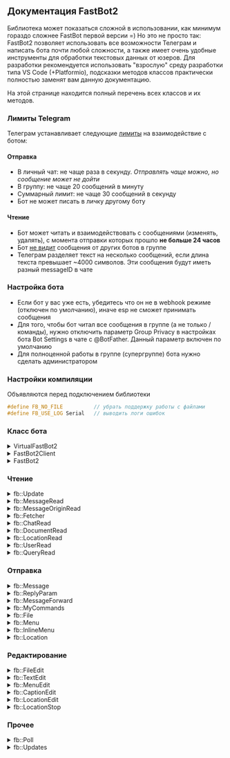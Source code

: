 ## Документация FastBot2
Библиотека может показаться сложной в использовании, как минимум гораздо сложнее FastBot первой версии =) Но это не просто так: FastBot2 позволяет использовать все возможности Телеграм и написать бота почти любой сложности, а также имеет очень удобные инструменты для обработки текстовых данных от юзеров. Для разработки рекомендуется использовать "взрослую" среду разработки типа VS Code (+Platformio), подсказки методов классов практически полностью заменят вам данную документацию.

На этой странице находится полный перечень всех классов и их методов.

### Лимиты Telegram
Телеграм устанавливает следующие [лимиты](https://core.telegram.org/bots/faq#my-bot-is-hitting-limits-how-do-i-avoid-this) на взаимодействие с ботом:

#### Отправка
- В личный чат: не чаще раза в секунду. *Отправлять чаще можно, но сообщение может не дойти*
- В группу: не чаще 20 сообщений в минуту
- Суммарный лимит: не чаще 30 сообщений в секунду
- Бот не может писать в личку другому боту

#### Чтение
- Бот может читать и взаимодействовать с сообщениями (изменять, удалять), с момента отправки которых прошло **не больше 24 часов**
- Бот [не видит](https://core.telegram.org/bots/faq#why-doesn-39t-my-bot-see-messages-from-other-bots) сообщения от других ботов в группе
- Телеграм разделяет текст на несколько сообщений, если длина текста превышает ~4000 символов. Эти сообщения будут иметь разный messageID в чате

### Настройка бота
- Если бот у вас уже есть, убедитесь что он не в webhook режиме (отключен по умолчанию), иначе esp не сможет принимать сообщения
- Для того, чтобы бот читал все сообщения в группе (а не только /команды), нужно отключить параметр Group Privacy в настройках бота Bot Settings в чате с @BotFather. Данный параметр включен по умолчанию
- Для полноценной работы в группе (супергруппе) бота нужно сделать администратором

### Настройки компиляции
Объявляются перед подключением библиотеки
```cpp
#define FB_NO_FILE          // убрать поддержку работы с файлами
#define FB_USE_LOG Serial   // выводить логи ошибок
```

### Класс бота
<details>
<summary>VirtualFastBot2</summary>

Виртуальный класс без связи. Остальные классы бота наследуют его!
```cpp
// ============================== SYSTEM ==============================
// разрешение и запрет типов обновлений
fb::Updates updates;

// установить токен
void setToken(const String& token);

// получить токен
const String& getToken();

// установить лимит - кол-во сообщений в одном обновлении (умолч. 3)
void setLimit(uint8_t limit = 3);

// установить режим и период опроса (умолч. Poll::Sync и 4000 мс)
void setPollMode(fb::Poll mode = fb::Poll::Sync, uint16_t period = 4000);

// получить режим опроса
fb::Poll getPollMode();

// установить таймаут ожидания ответа сервера (умолч. 3000 мс)
void setTimeout(uint16_t timeout);

// запустить (по умолчанию уже запущен)
void begin();

// остановить
void end();

// пропустить непрочитанные сообщения. Вызывать однократно https://core.telegram.org/bots/api#getupdates
void skipUpdates(int32_t offset = -1);

// пропустить следующее сообщение (сдвинуть оффсет на 1)
void skipNextMessage();

// id последнего отправленного сообщения от бота
uint32_t lastBotMessage();

// хэш последней отправленной ботом команды
size_t lastCmd();

// ============================== ATTACH ==============================

// подключить обработчик обновлений вида void cb(fb::Update& u) {}
void attachUpdate(CallbackUpdate callback);

// отключить обработчик обновлений
void detachUpdate();

// подключить обработчик результата вида void cb(gson::Entry& r) {}
// здесь нельзя отправлять сообщения с флагом wait
void attachResult(CallbackResult callback);

// отключить обработчик результата
void detachResult();

// подключить обработчик сырых json данных Telegram вида void cb(const String& r) {}
void attachRaw(CallbackRaw callback);

// отключить обработчик сырых данных
void detachRaw();

// подключить обработчик скачивания файлов вида void cb(Stream& stream, size_t length) {}
void attachFetch(CallbackFetch callback);

// отключить обработчик скачивания файлов
void detachFetch();

// ============================== TICK ==============================

// тикер, вызывать в loop
bool tick();

// система ждёт ответа с обновлениями
bool isPolling();

// отправить запрос на обновление
bool getUpdates(bool wait = false);

// запросить перезагрузку устройства
void reboot();

// можно перезагрузить устройство
bool canReboot();

// ============================== SEND ==============================

// ответить на callback. Можно указать текст и вызвать alert
bool answerCallbackQuery(Text id, Text text = Text(), bool show_alert = false, bool wait = false);

// переслать сообщение
bool forwardMessage(const fb::MessageForward& m, bool wait = false);

// отправить сообщение
bool sendMessage(const fb::Message& m, bool wait = false);

// отправить геолокацию
bool sendLocation(const fb::Location& m, bool wait = false);

// ============================== FILE ==============================

// отправить файл, тип указывается в fb::File
bool sendFile(const fb::File& m, bool wait = false);

// редактировать файл
bool editFile(const fb::FileEdit& m, bool wait = false);

// запросить файл (придёт в обработчик attachFetch)
bool getFile(Text fileID, bool wait = false);

// скачать файл
fb::Fetcher downloadFile(Text fileID);

// ============================== SET ==============================

// отправить статус "набирает сообщение" на 5 секунд
bool setTyping(Value chatID, bool wait = false);

// установить заголовок чата
bool setChatTitle(Value chatID, Text title, bool wait = false);

// установить описание чата
bool setChatDescription(Value chatID, Text description, bool wait = false);

// установить подсказки команд бота
bool setMyCommands(const fb::MyCommands& commands, bool wait = false);

// удалить подсказки команд бота
bool deleteMyCommands(bool wait = false);

// установить имя бота
bool setMyName(Text name, bool wait = false);

// установить описание бота
bool setMyDescription(Text description, bool wait = false);

// ============================== PIN ==============================

// закрепить сообщение
bool pinChatMessage(Value chatID, Value messageID, bool notify = true, bool wait = false);

// открепить сообщение
bool unpinChatMessage(Value chatID, Value messageID, bool wait = false);

// открепить все сообщения
bool unpinAllChatMessages(Value chatID, bool wait = false);

// ============================== EDIT ==============================

// редактировать текст
bool editText(const fb::TextEdit& m, bool wait = false);

// редактировать заголовок
bool editCaption(const fb::CaptionEdit& m, bool wait = false);

// редактировать меню
bool editMenu(const fb::MenuEdit& m, bool wait = false);

// редактировать геолокацию
bool editLocation(const fb::LocationEdit& m, bool wait = false);

// остановить геолокацию
bool stopLocation(const fb::LocationStop& m, bool wait = false);

// ============================== DELETE ==============================

// удалить сообщение
bool deleteMessage(Value chatID, Value messageID, bool wait = false);

// удалить сообщения
bool deleteMessages(Value chatID, uint32_t* messageIDs, uint16_t amount, bool wait = false);

// ============================== MANUAL ==============================

// начать пакет для ручной отправки в API
fb::Packet beginPacket(const __FlashStringHelper* cmd);

// отправить пакет
bool sendPacket(fb::Packet& packet, bool wait = false);

// отправить команду вручную. Медленнее, чем beginPacket-sendPacket
bool sendCommand(const __FlashStringHelper* cmd, const String& json, bool wait = false);

// принять файл в коллбэк
void handleFile(Stream& stream);

// парсить json ответ сервера
bool parsePacket(Text s, bool useYield = true);

// ============================== OVERRIDE ==============================
// для создания своих классов
virtual bool clientSend(fb::Packet& packet, bool wait);
virtual bool clientSendRead(fb::Packet& packet, Stream** stream);
virtual bool clientWaiting();
virtual bool clientTick();
virtual void clientStop();

uint16_t clientTimeout = 3000;
```
</details>
<details>
<summary>FastBot2Client</summary>

Универсальная версия для Arduino Client. Наследует `VirtualFastBot2`
```cpp
FastBot2Client(Client& client);

// установить таймаут ожидания ответа сервера (умолч. 2000 мс)
void setTimeout(uint16_t timeout);

// установить лимит памяти на ответ сервера (библиотека начнёт пропускать сообщения), умолч. 20000
void setMemLimit(uint16_t limit);

// установить proxy
void setProxy(const char* host, uint16_t port);

// установить proxy
void setProxy(const IPAddress& ip, uint16_t port);

// удалить proxy
void clearProxy();

AsyncHTTP http;
```
</details>
<details>
<summary>FastBot2</summary>

Версия для esp8266/esp32. Наследует `FastBot2Client` и `VirtualFastBot2`
```cpp
FastBot2();
```
</details>

### Чтение
<details>
<summary>fb::Update</summary>

```cpp
// fb::Update::Type
Message
EditedMessage
ChannelPost
EditedChannelPost
BusinessConnection
BusinessMessage
EditedBusinessMessage
DeletedBusinessMessages
MessageReaction
MessageReactionCount
InlineQuery
ChosenInlineResult
CallbackQuery
ShippingQuery
PreCheckoutQuery
Poll
PollAnswer
MyChatMember
ChatMember
ChatJoinRequest
ChatBoost
RemovedChatBoost
```
```cpp
// тип апдейта
Type type();

// ================ QUERY ================

// это query
bool isQuery();

// query
QueryRead query();

// ================ MESSAGE ================

// сообщение
MessageRead message();

// это сообщение
bool isMessage();

// это пост в канале
bool isPost();

// это отредактированное сообщение или отредактированный пост
bool isEdited();
```
</details>
<details>
<summary>fb::MessageRead</summary>

```cpp
// ================ INFO ================

// текст сообщения
Text text();

// id сообщения в этом чате
Text id();

// id темы в группе
Text threadID();

// сообщение отправлено в топик форума
Text isTopic();

// дата отправки или пересылки сообщения
Text date();

// дата изменения сообщения
Text editDate();

// ================ SENDER ================

// отправитель сообщения
UserRead from();

// бот, через которого пришло это сообщение
UserRead viaBot();

// чат, которому принадлежит это сообщение
ChatRead chat();

// чат, если сообщение отправлено от имени чата
ChatRead senderChat();

// ================ REPLY ================

// сообщение является ответом на сообщение
bool isReply();

// сообщение, на которое отвечает это сообщение
MessageRead reply();

// ================ FORWARD ================

// сообщение переслано из другого чата
bool isForward();

// данные о пересланном сообщении
MessageOriginRead forward();

// ================ LOCATION ================

// сообщение содержит геолокацию
bool hasLocation();

// геолокация
LocationRead location();

// ================ DOCUMENT ================

// сообщение содержит документ
bool hasDocument();

// документ
DocumentRead document();
```
</details>
<details>
<summary>fb::MessageOriginRead</summary>

```cpp
// fb::MessageOriginRead::Type
user
hiddenUser
chat
channel
```
```cpp
// тип отправителя: user, hidden_user, chat, channel
Type type();

// дата оригинального сообщения
Text date();

// отправитель type == user
UserRead senderUser();

// отправитель type == chat
ChatRead senderChat();

// отправитель type == channel
ChatRead chat();
```
</details>
<details>
<summary>fb::Fetcher</summary>

```cpp
// напечатать в принт
template <typename T>
bool writeTo(T& p);

// обновить прошивку (ESP)
bool updateFlash();

// обновить файловую систему (ESP)
bool updateFS();

// есть данные для чтения
int available();

// есть данные для чтения
operator bool();

Stream* stream;
```
</details>
<details>
<summary>fb::ChatRead</summary>

```cpp
// fb::ChatRead::Type
privateChat
group
supergroup
channel
```
```cpp
// id чата
Text id();

// тип чата: private_chat, group, supergroup, channel
Type type();

// название чата (для supergroups, channels, group chats)
Text title();

// имя чата (для private chats, supergroups, channels)
Text username();

// имя (для private chat)
Text firstName();

// фамилия (для private chat)
Text lastName();

// описание чата
Text description();

// в supergroup включены темы
Text isForum();
```
</details>
<details>
<summary>fb::DocumentRead</summary>

```cpp
// id документа, можно использовать для скачивания
Text id();

// уникальный id документа в системе
Text uniqueID();

// имя документа
Text name();

// MIME тип документа
Text type();

// размер документа
Text size();
```
</details>
<details>
<summary>fb::LocationRead</summary>

```cpp
// широта
Text latitude();

// долгота
Text longitude();

// точность в метрах, 0-1500
Text horizontalAccuracy();

// Время относительно даты отправки сообщения в секундах, в течение которого местоположение может быть обновлено
Text livePeriod();

// направление в градусах, 1-360
Text heading();

// Максимальное расстояние в метрах для оповещений о приближении к другому участнику чата
Text proximityAlertRadius();
```
</details>
<details>
<summary>fb::UserRead</summary>

```cpp
// id юзера
Text id();

// бот или нет
Text isBot();

// имя
Text firstName();

// фамилия
Text lastName();

// юзернейм
Text username();

// код страны https://en.wikipedia.org/wiki/IETF_language_tag
Text languageCode();

// true - премиум юзер
Text isPremium();
```
</details>
<details>
<summary>fb::QueryRead</summary>

```cpp
// callback id
Text id();

// callback data
Text data();

// отправитель коллбэка
UserRead from();

// сообщение
MessageRead message();
```
</details>

### Отправка
<details>
<summary>fb::Message</summary>

```cpp
// fb::Message::Mode
Text
MarkdownV2
HTML
```
```cpp
Message();
Message(const String& text, Value chatID);

// текст сообщения
String text;

// id чата, куда отправлять
Value chatID;

// id темы в группе, куда отправлять
int32_t threadID = -1;

// параметры ответа на сообщение
ReplyParam reply;

// включить превью для ссылок
bool preview = previewDefault;

// уведомить о получении
bool notification = notificationDefault;

// защитить от пересылки и копирования
bool protect = protectDefault;

// режим текста: Text, MarkdownV2, HTML
Mode mode = modeDefault;

// добавить обычное меню
void setMenu(Menu& menu);

// добавить инлайн меню
void setInlineMenu(InlineMenu& menu);

// удалить обычное меню
void removeMenu();

// ===================================

// включить превью для ссылок (умолч. 1)
static bool previewDefault;

// уведомить о получении (умолч. 1)
static bool notificationDefault;

// защитить от пересылки и копирования (умолч. 0)
static bool protectDefault;

// режим текста: Text, MarkdownV2, HTML (умолч. Text)
static Mode modeDefault;
```
</details>
<details>
<summary>fb::ReplyParam</summary>

```cpp
// id сообщения, на которое отвечаем
int32_t messageID = -1;

// id чата, в котором находится сообщение, на которое отвечаем
Value chatID;
```
</details>

<details>
<summary>fb::MessageForward</summary>

```cpp
MessageForward();
MessageForward(uint32_t messageID, Value fromChatID, Value chatID);

// id пересылаемого сообщения в чате
uint32_t messageID;

// id чата пересылаемого сообщения
Value fromChatID;

// id чата, в который пересылать
Value chatID;

// id темы в группе, в которую переслать
int32_t threadID = -1;

// уведомить о получении
bool notification = Message::notificationDefault;

// защитить от пересылки и копирования
bool protect = Message::protectDefault;
```
</details>
<details>
<summary>fb::MyCommands</summary>

```cpp
MyCommands();
MyCommands(const String& commands, const String& description);

// список команд, длина команды 1-32, разделитель ;
String commands = "";

// список описаний команд, длина описания 1-256, разделитель ;
String description = "";

// зарезервировать строки
void reserve(uint16_t len);

// добавить команду
void addCommand(const String& command, const String& description);
```
</details>
<details>
<summary>fb::File</summary>

```cpp
// fb::File::type
photo
audio
document
video
animation
voice
video_note
```
```cpp
// отправить fs::File файл
File(Text name, Type type, ::File& file) : File(name, type, file, false);

// отправить данные из byte буфера
File(Text name, Type type, uint8_t* bytes, size_t length);

// отправить по ID файла в телеге или ссылкой (для document только GIF, PDF и ZIP)
// https://core.telegram.org/bots/api#sending-files
File(Text name, Type type, Text urlid) : File(name, type, urlid, false);

using Message::chatID;
using Message::mode;
using Message::notification;
using Message::protect;
using Message::reply;
using Message::setInlineMenu;
using Message::threadID;

// заголовок
String caption;
```
</details>
<details>
<summary>fb::Menu</summary>

```cpp
Menu();
Menu(const String& text);

// надписи кнопок. Гор. разделитель - ;, верт. - \n (кнопка_1 ; кнопка_2 \n кнопка_3 ; кнопка_4)
String text = "";

// подсказка, показывается в поле ввода при открытой клавиатуре (до 64 символов)
String placeholder = "";

// принудительно показывать клавиатуру
bool persistent = persistentDefault;

// уменьшить клавиатуру под количество кнопок
bool resize = resizeDefault;

// автоматически скрывать после нажатия
bool oneTime = oneTimeDefault;

// показывать только упомянутым в сообщении юзерам
bool selective = selectiveDefault;

// добавить кнопку
Menu& addButton(Text text);

// перенести строку
Menu& newRow();

// ===================================

// принудительно показывать клавиатуру (умолч. 0)
static bool persistentDefault;

// уменьшить клавиатуру под количество кнопок (умолч. 0)
static bool resizeDefault;

// автоматически скрывать после нажатия (умолч. 0)
static bool oneTimeDefault;

// показывать только упомянутым в сообщении юзерам (умолч. 0)
static bool selectiveDefault;
```
</details>
<details>
<summary>fb::InlineMenu</summary>

```cpp
InlineMenu();
InlineMenu(const String& text, const String& data);
InlineMenu(uint16_t reserve);

// надписи кнопок. Гор. разделитель - ;, верт. - \n (кнопка_1 ; кнопка_2 \n кнопка_3 ; кнопка_4)
String text = "";

// callback data кнопок с разделителем ; . Поддерживаются url адреса
String data = "";

// зарезервировать строки
void reserve(uint16_t len);

// добавить кнопку
InlineMenu& addButton(Text text, Text data = Text());

// перенести строку
InlineMenu& newRow();
```
</details>
<details>
<summary>fb::Location</summary>

```cpp
Location();
Location(float latitude, float longitude, Value chatID);

using Message::chatID;
using Message::notification;
using Message::protect;
using Message::removeMenu;
using Message::reply;
using Message::setInlineMenu;
using Message::setMenu;
using Message::threadID;

// широта
float latitude;

// долгота
float longitude;

// точность в метрах, 0-1500
float horizontalAccuracy = NAN;

// период обновления локации в секундах 60.. 86400
uint32_t livePeriod = 0;

// направление в градусах, 1-360
uint16_t heading = 0;

// Максимальное расстояние в метрах для оповещений о приближении к другому участнику чата
uint32_t proximityAlertRadius = 0;
```
</details>

### Редактирование
<details>
<summary>fb::FileEdit</summary>

```cpp
FileEdit(Text name, Type type, ::File& file);
FileEdit(Text name, Type type, uint8_t* bytes, size_t length);

// document by url - GIF, PDF and ZIP
// https://core.telegram.org/bots/api#sending-files
FileEdit(Text name, Type type, Text urlid);

// id сообщения
uint32_t messageID;

using File::caption;
using File::chatID;
using File::multipart;
using Message::setInlineMenu;
```
</details>
<details>
<summary>fb::TextEdit</summary>

```cpp
TextEdit();
TextEdit(const String& text, uint32_t messageID, Value chatID);

// id сообщения
uint32_t messageID;

using Message::chatID;
using Message::mode;
using Message::preview;
using Message::setInlineMenu;
using Message::text;
```
</details>
<details>
<summary>fb::MenuEdit</summary>

```cpp
MenuEdit();
MenuEdit(uint32_t messageID, Value chatID);
MenuEdit(uint32_t messageID, Value chatID, InlineMenu& menu);

// id сообщения
uint32_t messageID;

using Message::chatID;
using Message::setInlineMenu;
```
</details>
<details>
<summary>fb::CaptionEdit</summary>

```cpp
CaptionEdit();
CaptionEdit(const String& caption, uint32_t messageID, Value chatID);

// заголовок
String caption;

// id сообщения
uint32_t messageID;

using Message::chatID;
using Message::mode;
using Message::setInlineMenu;
```
</details>
<details>
<summary>fb::LocationEdit</summary>

```cpp
LocationEdit();
LocationEdit(float latitude, float longitude, uint32_t messageID, Value chatID);

// широта
float latitude;

// долгота
float longitude;

// id сообщения
uint32_t messageID;

// точность в метрах, 0-1500
float horizontalAccuracy = NAN;

// направление в градусах, 1-360
uint16_t heading = 0;

// Максимальное расстояние в метрах для оповещений о приближении к другому участнику чата
uint32_t proximityAlertRadius = 0;

using Message::chatID;
using Message::setInlineMenu;
```
</details>
<details>
<summary>fb::LocationStop</summary>

```cpp
LocationStop();
LocationStop(uint32_t messageID, Value chatID);

// id сообщения
uint32_t messageID;

using Message::chatID;
using Message::setInlineMenu;
```
</details>

### Прочее
<details>
<summary>fb::Poll</summary>

```cpp
Sync   // синхронный (рекомендуемый период > 3500 мс)
Async  // асинхронный (рекомендуемый период > 3500 мс)
Long   // асинхронный long polling (рекомендуемый период > 20000 мс)
```
</details>
<details>
<summary>fb::Updates</summary>

```cpp
// fb::Updates::Type
Message
EditedMessage
ChannelPost
EditedChannelPost
BusinessConnection
BusinessMessage
EditedBusinessMessage
DeletedBusinessMessages
MessageReaction
MessageReactionCount
InlineQuery
ChosenInlineResult
CallbackQuery
ShippingQuery
PreCheckoutQuery
Poll
PollAnswer
MyChatMember
ChatMember
ChatJoinRequest
ChatBoost
RemovedChatBoost
```
```cpp
// установить
void set(uint32_t nmods);

// очистить
void clear(uint32_t nmods);

// включить все
void setAll();

// очистить все
void clearAll();

// прочитать по типу
bool read(Type m);

// прочитать по индексу
bool read(uint8_t idx);
```
</details>
